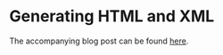 # Generating HTML and XML

The accompanying blog post can be found [here](https://andersmurphy.com/2019/11/17/clojure-manipulatin-html-and-xml-with-zippers.html).
